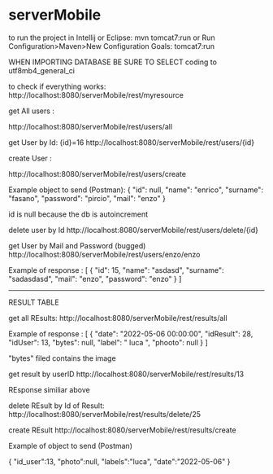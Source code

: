 # serverMobile

to run the project in Intellij or Eclipse:
mvn tomcat7:run 
or
Run Configuration>Maven>New Configuration
Goals: tomcat7:run

WHEN IMPORTING DATABASE BE SURE TO SELECT coding to utf8mb4_general_ci

to check if everything works:
http://localhost:8080/serverMobile/rest/myresource

get All users :

http://localhost:8080/serverMobile/rest/users/all


get User by Id:
{id}=16
http://localhost:8080/serverMobile/rest/users/{id}


create User :

http://localhost:8080/serverMobile/rest/users/create

Example object to send (Postman):
{
    "id": null,
    "name": "enrico",
    "surname": "fasano",
    "password": "pircio",
    "mail": "enzo"
}

id is null because the db is autoincrement

delete user by Id
http://localhost:8080/serverMobile/rest/users/delete/{id}

get User by Mail and Password (bugged)
http://localhost:8080/serverMobile/rest/users/enzo/enzo

Example of response : 
[
    {
        "id": 15,
        "name": "asdasd",
        "surname": "sadasdasd",
        "mail": "enzo",
        "password": "enzo"
    }
]

------------------------------------------------------------------------------------------

RESULT TABLE

get all REsults:
http://localhost:8080/serverMobile/rest/results/all

Example of response :
[
{
        "date": "2022-05-06 00:00:00",
        "idResult": 28,
        "idUser": 13,
        "bytes": null,
        "label": " luca ",
        "phooto": null
    }
]

"bytes" filed contains the image


get result by userID
http://localhost:8080/serverMobile/rest/results/13

REsponse similiar above 


delete REsult by Id of Result:
http://localhost:8080/serverMobile/rest/results/delete/25


create REsult 
http://localhost:8080/serverMobile/rest/results/create

Example of object to send (Postman)

{
    "id_user":13,
    "photo":null,
    "labels":"luca",
    "date":"2022-05-06"
}










